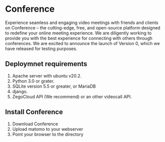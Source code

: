 # Conference

Experience seamless and engaging video meetings with friends and clients on Conference – the cutting-edge, free, and open-source platform designed to redefine your online meeting experience. 
We are diligently working to provide you with the best experience for connecting with others through conferences. We are excited to announce the launch of Version 0, which we have released for testing purposes.

## Deploymnet requirements
1. Apache server with ubuntu v20.2.
2. Python 3.0 or grater.
3. SQLite version 5.5 or greater, or MariaDB
4. django.
5. ZegoCloud API (We recommend) or an other videocall API.

## Install Conference
1. Download Conference
2. Upload matomo to your webserver
3. Point your browser to the directory
